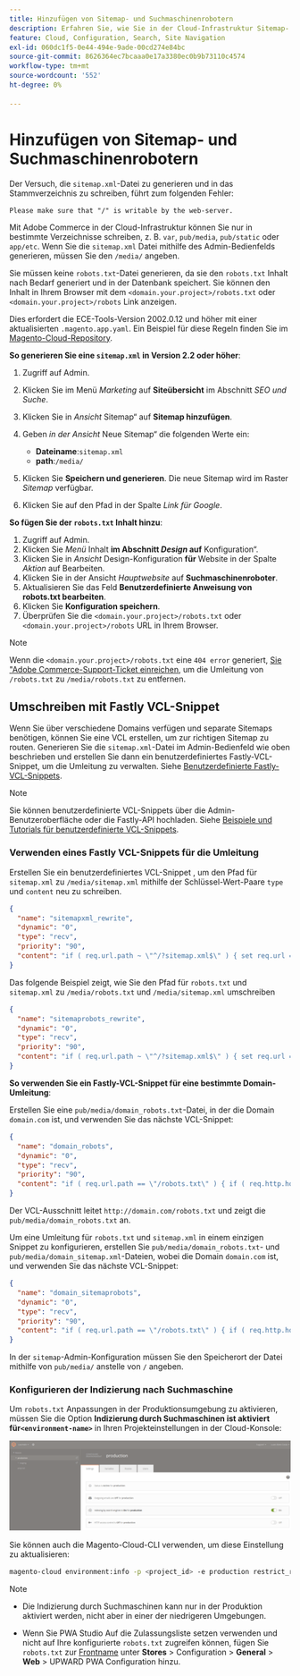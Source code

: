 ```yaml
---
title: Hinzufügen von Sitemap- und Suchmaschinenrobotern
description: Erfahren Sie, wie Sie in der Cloud-Infrastruktur Sitemap- und Suchmaschinenroboter zu Adobe Commerce hinzufügen.
feature: Cloud, Configuration, Search, Site Navigation
exl-id: 060dc1f5-0e44-494e-9ade-00cd274e84bc
source-git-commit: 8626364ec7bcaaa0e17a3380ec0b9b73110c4574
workflow-type: tm+mt
source-wordcount: '552'
ht-degree: 0%

---
```


# Hinzufügen von Sitemap- und Suchmaschinenrobotern

Der Versuch, die `sitemap.xml`-Datei zu generieren und in das Stammverzeichnis zu schreiben, führt zum folgenden Fehler:

```
Please make sure that "/" is writable by the web-server.
```

Mit Adobe Commerce in der Cloud-Infrastruktur können Sie nur in bestimmte Verzeichnisse schreiben, z. B. `var`, `pub/media`, `pub/static` oder `app/etc`. Wenn Sie die `sitemap.xml` Datei mithilfe des Admin-Bedienfelds generieren, müssen Sie den `/media/` angeben.

Sie müssen keine `robots.txt`-Datei generieren, da sie den `robots.txt` Inhalt nach Bedarf generiert und in der Datenbank speichert. Sie können den Inhalt in Ihrem Browser mit dem `<domain.your.project>/robots.txt` oder `<domain.your.project>/robots` Link anzeigen.

Dies erfordert die ECE-Tools-Version 2002.0.12 und höher mit einer aktualisierten `.magento.app.yaml`. Ein Beispiel für diese Regeln finden Sie im [Magento-Cloud-Repository](https://github.com/magento/magento-cloud/blob/master/.magento.app.yaml#L43-L49).

**So generieren Sie eine `sitemap.xml` in Version 2.2 oder höher**:

1. Zugriff auf Admin.
1. Klicken Sie im Menü _Marketing_ auf **Siteübersicht** im Abschnitt _SEO und Suche_.
1. Klicken Sie in _Ansicht_ Sitemap“ auf **Sitemap hinzufügen**.
1. Geben _in der Ansicht_ Neue Sitemap“ die folgenden Werte ein:

   - **Dateiname**:`sitemap.xml`
   - **path**:`/media/`

1. Klicken Sie **Speichern und generieren**. Die neue Sitemap wird im Raster _Sitemap_ verfügbar.
1. Klicken Sie auf den Pfad in der Spalte _Link für Google_.

**So fügen Sie der `robots.txt` Inhalt hinzu**:

1. Zugriff auf Admin.
1. Klicken Sie _Menü_ Inhalt **im Abschnitt _Design_ auf** Konfiguration“.
1. Klicken Sie in _Ansicht_ Design-Konfiguration **für** Website in der Spalte _Aktion_ auf Bearbeiten.
1. Klicken Sie in der Ansicht _Hauptwebsite_ auf **Suchmaschinenroboter**.
1. Aktualisieren Sie das Feld **Benutzerdefinierte Anweisung von robots.txt bearbeiten**.
1. Klicken Sie **Konfiguration speichern**.
1. Überprüfen Sie die `<domain.your.project>/robots.txt` oder `<domain.your.project>/robots` URL in Ihrem Browser.

>[!NOTE]
>
>Wenn die `<domain.your.project>/robots.txt` eine `404 error` generiert, [ Sie &quot;Adobe Commerce-Support-Ticket einreichen](https://experienceleague.adobe.com/docs/commerce-knowledge-base/kb/help-center-guide/magento-help-center-user-guide.html#submit-ticket), um die Umleitung von `/robots.txt` zu `/media/robots.txt` zu entfernen.

## Umschreiben mit Fastly VCL-Snippet

Wenn Sie über verschiedene Domains verfügen und separate Sitemaps benötigen, können Sie eine VCL erstellen, um zur richtigen Sitemap zu routen. Generieren Sie die `sitemap.xml`-Datei im Admin-Bedienfeld wie oben beschrieben und erstellen Sie dann ein benutzerdefiniertes Fastly-VCL-Snippet, um die Umleitung zu verwalten. Siehe [Benutzerdefinierte Fastly-VCL-Snippets](../cdn/fastly-vcl-custom-snippets.md).

>[!NOTE]
>
> Sie können benutzerdefinierte VCL-Snippets über die Admin-Benutzeroberfläche oder die Fastly-API hochladen. Siehe [Beispiele und Tutorials für benutzerdefinierte VCL-Snippets](../cdn/fastly-vcl-custom-snippets.md#example-vcl-snippet-code).

### Verwenden eines Fastly VCL-Snippets für die Umleitung

Erstellen Sie ein benutzerdefiniertes VCL-Snippet , um den Pfad für `sitemap.xml` zu `/media/sitemap.xml` mithilfe der Schlüssel-Wert-Paare `type` und `content` neu zu schreiben.

```json
{
  "name": "sitemapxml_rewrite",
  "dynamic": "0",
  "type": "recv",
  "priority": "90",
  "content": "if ( req.url.path ~ \"^/?sitemap.xml$\" ) { set req.url = \"/media/sitemap.xml\"; }"
}
```

Das folgende Beispiel zeigt, wie Sie den Pfad für `robots.txt` und `sitemap.xml` zu `/media/robots.txt` und `/media/sitemap.xml` umschreiben

```json
{
  "name": "sitemaprobots_rewrite",
  "dynamic": "0",
  "type": "recv",
  "priority": "90",
  "content": "if ( req.url.path ~ \"^/?sitemap.xml$\" ) { set req.url = \"/media/sitemap.xml\"; } else if (req.url.path ~ \"^/?robots.txt$\") { set req.url = \"/media/robots.txt\";}"
}
```

**So verwenden Sie ein Fastly-VCL-Snippet für eine bestimmte Domain-Umleitung**:

Erstellen Sie eine `pub/media/domain_robots.txt`-Datei, in der die Domain `domain.com` ist, und verwenden Sie das nächste VCL-Snippet:

```json
{
  "name": "domain_robots",
  "dynamic": "0",
  "type": "recv",
  "priority": "90",
  "content": "if ( req.url.path == \"/robots.txt\" ) { if ( req.http.host ~ \"(domain).com$\" ) { set req.url = \"/media/\" re.group.1 \"_robots.txt\"; }}"
}
```

Der VCL-Ausschnitt leitet `http://domain.com/robots.txt` und zeigt die `pub/media/domain_robots.txt` an.

Um eine Umleitung für `robots.txt` und `sitemap.xml` in einem einzigen Snippet zu konfigurieren, erstellen Sie `pub/media/domain_robots.txt`- und `pub/media/domain_sitemap.xml`-Dateien, wobei die Domain `domain.com` ist, und verwenden Sie das nächste VCL-Snippet:

```json
{
  "name": "domain_sitemaprobots",
  "dynamic": "0",
  "type": "recv",
  "priority": "90",
  "content": "if ( req.url.path == \"/robots.txt\" ) { if ( req.http.host ~ \"(domain).com$\" ) { set req.url = \"/media/\" re.group.1 \"_robots.txt\"; }} else if ( req.url.path == \"/sitemap.xml\" ) { if ( req.http.host ~ \"(domain).com$\" ) {  set req.url = \"/media/\" re.group.1 \"_sitemap.xml\"; }}"
}
```

In der `sitemap`-Admin-Konfiguration müssen Sie den Speicherort der Datei mithilfe von `pub/media/` anstelle von `/` angeben.

### Konfigurieren der Indizierung nach Suchmaschine

Um `robots.txt` Anpassungen in der Produktionsumgebung zu aktivieren, müssen Sie die Option **Indizierung durch Suchmaschinen ist aktiviert für`<environment-name>`** in Ihren Projekteinstellungen in der Cloud-Konsole:

![Verwenden der [!DNL Cloud Console] zum Verwalten von Umgebungen](../../assets/robots-indexing-by-search-engine.png)

Sie können auch die Magento-Cloud-CLI verwenden, um diese Einstellung zu aktualisieren:

```bash
magento-cloud environment:info -p <project_id> -e production restrict_robots false
```

>[!NOTE]
>
>- Die Indizierung durch Suchmaschinen kann nur in der Produktion aktiviert werden, nicht aber in einer der niedrigeren Umgebungen.
>
>- Wenn Sie PWA Studio Auf die Zulassungsliste setzen verwenden und nicht auf Ihre konfigurierte `robots.txt` zugreifen können, fügen Sie `robots.txt` zur [Frontname](https://github.com/magento/magento2-upward-connector#front-name-allowlist) unter **Stores** > Configuration > **General** > **Web** > UPWARD PWA Configuration hinzu.


